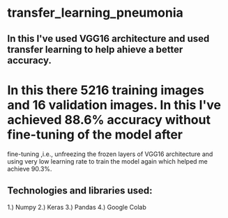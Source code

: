 # transfer_learning_pneumonia
## In this I've used VGG16 architecture and used transfer learning to help ahieve a better accuracy.
# In this there 5216 training images and 16 validation images. In this I've achieved 88.6% accuracy without fine-tuning of the model after 
fine-tuning ,i.e., unfreezing the frozen layers of VGG16 architecture and using very low learning rate to train the model again which helped me achieve 90.3%.
## Technologies and libraries used:
1.) Numpy
2.) Keras
3.) Pandas
4.) Google Colab
